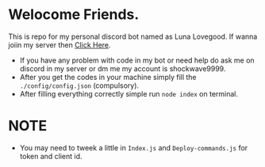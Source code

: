 # Welocome Friends.
This is repo for my personal discord bot named as Luna Lovegood.
If wanna joiin my server then [Click Here](https://discord.gg/PWYze4YsZb).
- If you have any problem with code in my bot or need help do ask me on discord in my server or dm me my account is shockwave9999.
- After you get the codes in your machine simply fill the ```./config/config.json``` (compulsory).
- After filling everything correctly simple run ```node index``` on terminal.
# NOTE 
- You may need to tweek a little in ```Index.js``` and ```Deploy-commands.js``` for token and client id.
